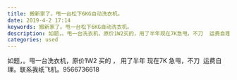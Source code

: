 ```yaml
---
title: 搬新家了。甩一台松下6KG自动洗衣机。
date: 2019-4-2 17:14
keywords: 搬新家了。甩一台松下6KG自动洗衣机。
description: 如题，。甩一台洗衣机，原价1W2买的，用了半年现在7K急甩，不刀  运费自理。联系我纸飞机。9566736618
categories: used
---
```

<td class="t_f" id="postmessage_3376705">

如题，。甩一台洗衣机，原价1W2 买的 ， 用了半年 现在7K 急甩，不刀  运费自理。联系我纸飞机。9566736618</td>
